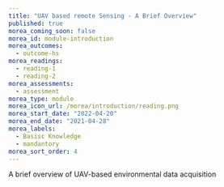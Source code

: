 ```yaml
---
title: "UAV based remote Sensing - A Brief Overview"
published: true
morea_coming_soon: false
morea_id: module-introduction
morea_outcomes:
  - outcome-hs
morea_readings:
  - reading-1
  - reading-2
morea_assessments:
  - assessment
morea_type: module
morea_icon_url: /morea/introduction/reading.png
morea_start_date: "2022-04-20"
morea_end_date: "2021-04-28"
morea_labels: 
  - Basisc Knowledge
  - mandantory
morea_sort_order: 4
---
```


A brief overview of UAV-based environmental data acquisition